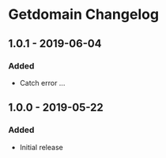 # Getdomain Changelog

## 1.0.1 - 2019-06-04
### Added
- Catch error ...

## 1.0.0 - 2019-05-22
### Added
- Initial release

